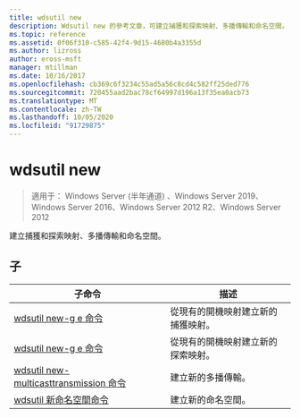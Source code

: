 ```yaml
---
title: wdsutil new
description: Wdsutil new 的參考文章，可建立捕獲和探索映射、多播傳輸和命名空間。
ms.topic: reference
ms.assetid: 0f06f310-c585-42f4-9d15-4680b4a3355d
ms.author: lizross
author: eross-msft
manager: mtillman
ms.date: 10/16/2017
ms.openlocfilehash: cb369c6f3234c55ad5a56c8cd4c582ff25ded776
ms.sourcegitcommit: 720455aad2bac78cf64997d196a13f35ea0acb73
ms.translationtype: MT
ms.contentlocale: zh-TW
ms.lasthandoff: 10/05/2020
ms.locfileid: "91729875"
---
```

# <a name="wdsutil-new"></a>wdsutil new

> 適用于： Windows Server (半年通道) 、Windows Server 2019、Windows Server 2016、Windows Server 2012 R2、Windows Server 2012

建立捕獲和探索映射、多播傳輸和命名空間。

## <a name="subcommands"></a>子
|子命令|描述|
|-------|--------|
|[wdsutil new-g e 命令](wdsutil-new-captureimage.md)|從現有的開機映射建立新的捕獲映射。|
|[wdsutil new-g e 命令](wdsutil-new-discoverimage.md)|從現有的開機映射建立新的探索映射。|
|[wdsutil new-multicasttransmission 命令](wdsutil-new-multicasttransmission.md)|建立新的多播傳輸。|
|[wdsutil 新命名空間命令](wdsutil-new-namespace.md)|建立新的命名空間。|
